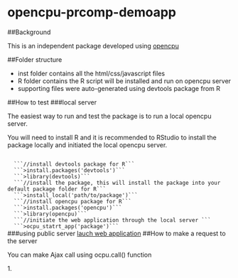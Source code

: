# opencpu-prcomp-demoapp
##Background
<p>This is an independent package developed using <a href="https://www.opencpu.org/">opencpu</a></p>
##Folder structure
<ul>
<li><bold>inst</bold> folder contains all the html/css/javascript files</li>
<li><bold>R</bold> folder contains the R script will be installed and run on opencpu server</li>
<li>supporting files were auto-generated using devtools package from R</li>
</ul>
##How to test
###local server
<p>The easiest way to run and test the package is to run a local opencpu server.</p>
<p>You will need to install R and it is recommended to RStudio to install the package locally and initiated the local opencpu server.</p>
<code>
  ```//install devtools package for R```
  ```>install.packages('devtools')```
  ```>library(devtools)```
  ```//install the package, this will install the package into your default package folder for R```
  ```>install_local('path/to/package')```
  ```//install opencpu package for R```
  ```>install.packages('opencpu')```
  ```>library(opencpu)```
  ```//initiate the web application through the local server ```
  ```>ocpu_statrt_app('package')```
</code>
###using public server
<a href="">lauch web application</a>
##How to make a request to the server
<p>You can make Ajax call using ocpu.call() function</p>
1.
<code>

</code>
